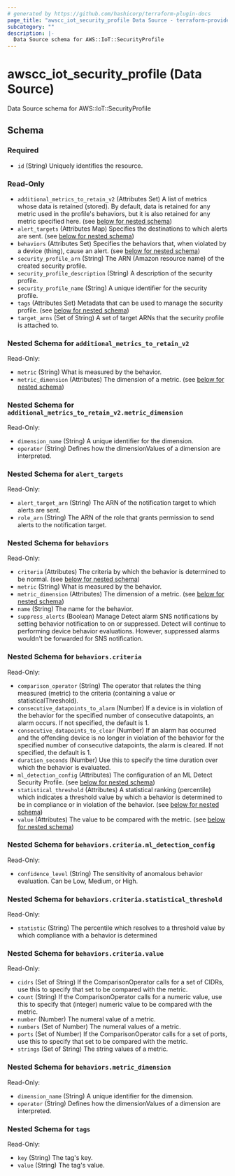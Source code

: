 ```yaml
---
# generated by https://github.com/hashicorp/terraform-plugin-docs
page_title: "awscc_iot_security_profile Data Source - terraform-provider-awscc"
subcategory: ""
description: |-
  Data Source schema for AWS::IoT::SecurityProfile
---
```


# awscc_iot_security_profile (Data Source)

Data Source schema for AWS::IoT::SecurityProfile



<!-- schema generated by tfplugindocs -->
## Schema

### Required

- `id` (String) Uniquely identifies the resource.

### Read-Only

- `additional_metrics_to_retain_v2` (Attributes Set) A list of metrics whose data is retained (stored). By default, data is retained for any metric used in the profile's behaviors, but it is also retained for any metric specified here. (see [below for nested schema](#nestedatt--additional_metrics_to_retain_v2))
- `alert_targets` (Attributes Map) Specifies the destinations to which alerts are sent. (see [below for nested schema](#nestedatt--alert_targets))
- `behaviors` (Attributes Set) Specifies the behaviors that, when violated by a device (thing), cause an alert. (see [below for nested schema](#nestedatt--behaviors))
- `security_profile_arn` (String) The ARN (Amazon resource name) of the created security profile.
- `security_profile_description` (String) A description of the security profile.
- `security_profile_name` (String) A unique identifier for the security profile.
- `tags` (Attributes Set) Metadata that can be used to manage the security profile. (see [below for nested schema](#nestedatt--tags))
- `target_arns` (Set of String) A set of target ARNs that the security profile is attached to.

<a id="nestedatt--additional_metrics_to_retain_v2"></a>
### Nested Schema for `additional_metrics_to_retain_v2`

Read-Only:

- `metric` (String) What is measured by the behavior.
- `metric_dimension` (Attributes) The dimension of a metric. (see [below for nested schema](#nestedatt--additional_metrics_to_retain_v2--metric_dimension))

<a id="nestedatt--additional_metrics_to_retain_v2--metric_dimension"></a>
### Nested Schema for `additional_metrics_to_retain_v2.metric_dimension`

Read-Only:

- `dimension_name` (String) A unique identifier for the dimension.
- `operator` (String) Defines how the dimensionValues of a dimension are interpreted.



<a id="nestedatt--alert_targets"></a>
### Nested Schema for `alert_targets`

Read-Only:

- `alert_target_arn` (String) The ARN of the notification target to which alerts are sent.
- `role_arn` (String) The ARN of the role that grants permission to send alerts to the notification target.


<a id="nestedatt--behaviors"></a>
### Nested Schema for `behaviors`

Read-Only:

- `criteria` (Attributes) The criteria by which the behavior is determined to be normal. (see [below for nested schema](#nestedatt--behaviors--criteria))
- `metric` (String) What is measured by the behavior.
- `metric_dimension` (Attributes) The dimension of a metric. (see [below for nested schema](#nestedatt--behaviors--metric_dimension))
- `name` (String) The name for the behavior.
- `suppress_alerts` (Boolean) Manage Detect alarm SNS notifications by setting behavior notification to on or suppressed. Detect will continue to performing device behavior evaluations. However, suppressed alarms wouldn't be forwarded for SNS notification.

<a id="nestedatt--behaviors--criteria"></a>
### Nested Schema for `behaviors.criteria`

Read-Only:

- `comparison_operator` (String) The operator that relates the thing measured (metric) to the criteria (containing a value or statisticalThreshold).
- `consecutive_datapoints_to_alarm` (Number) If a device is in violation of the behavior for the specified number of consecutive datapoints, an alarm occurs. If not specified, the default is 1.
- `consecutive_datapoints_to_clear` (Number) If an alarm has occurred and the offending device is no longer in violation of the behavior for the specified number of consecutive datapoints, the alarm is cleared. If not specified, the default is 1.
- `duration_seconds` (Number) Use this to specify the time duration over which the behavior is evaluated.
- `ml_detection_config` (Attributes) The configuration of an ML Detect Security Profile. (see [below for nested schema](#nestedatt--behaviors--criteria--ml_detection_config))
- `statistical_threshold` (Attributes) A statistical ranking (percentile) which indicates a threshold value by which a behavior is determined to be in compliance or in violation of the behavior. (see [below for nested schema](#nestedatt--behaviors--criteria--statistical_threshold))
- `value` (Attributes) The value to be compared with the metric. (see [below for nested schema](#nestedatt--behaviors--criteria--value))

<a id="nestedatt--behaviors--criteria--ml_detection_config"></a>
### Nested Schema for `behaviors.criteria.ml_detection_config`

Read-Only:

- `confidence_level` (String) The sensitivity of anomalous behavior evaluation. Can be Low, Medium, or High.


<a id="nestedatt--behaviors--criteria--statistical_threshold"></a>
### Nested Schema for `behaviors.criteria.statistical_threshold`

Read-Only:

- `statistic` (String) The percentile which resolves to a threshold value by which compliance with a behavior is determined


<a id="nestedatt--behaviors--criteria--value"></a>
### Nested Schema for `behaviors.criteria.value`

Read-Only:

- `cidrs` (Set of String) If the ComparisonOperator calls for a set of CIDRs, use this to specify that set to be compared with the metric.
- `count` (String) If the ComparisonOperator calls for a numeric value, use this to specify that (integer) numeric value to be compared with the metric.
- `number` (Number) The numeral value of a metric.
- `numbers` (Set of Number) The numeral values of a metric.
- `ports` (Set of Number) If the ComparisonOperator calls for a set of ports, use this to specify that set to be compared with the metric.
- `strings` (Set of String) The string values of a metric.



<a id="nestedatt--behaviors--metric_dimension"></a>
### Nested Schema for `behaviors.metric_dimension`

Read-Only:

- `dimension_name` (String) A unique identifier for the dimension.
- `operator` (String) Defines how the dimensionValues of a dimension are interpreted.



<a id="nestedatt--tags"></a>
### Nested Schema for `tags`

Read-Only:

- `key` (String) The tag's key.
- `value` (String) The tag's value.
